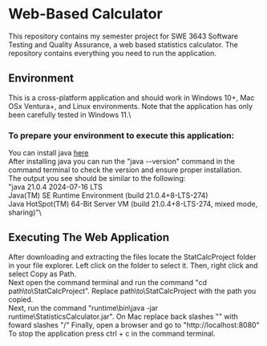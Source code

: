 # Web-Based Calculator
This repository contains my semester project for SWE 3643 Software Testing and Quality Assurance, a web based statistics calculator. The repository contains everything you need to run the application.

  ## Environment
  This is a cross-platform application and should work in Windows 10+, Mac OSx Ventura+, and Linux environments. Note that the application has only been carefully tested in Windows 11.\
  
  ### To prepare your environment to execute this application:
  You can install java [here](https://www.java.com/download/ie_manual.jsp)\
  After installing java you can run the "java --version" command in the command terminal to check the version and ensure proper installation.\
  The output you see should be similar to the following:\
  "java 21.0.4 2024-07-16 LTS\
Java(TM) SE Runtime Environment (build 21.0.4+8-LTS-274)\
Java HotSpot(TM) 64-Bit Server VM (build 21.0.4+8-LTS-274, mixed mode, sharing)"\

## Executing The Web Application
After downloading and extracting the files locate the StatCalcProject folder in your file explorer. Left click on the folder to select it. Then, right click and select Copy as Path.\
Next open the command terminal and run the command "cd path\to\StatCalcProject". Replace path\to\StatCalcProject with the path you copied.\
Next, run the command "runtime\bin\java -jar runtime\StatisticsCalculator.jar". On Mac replace back slashes "\" with foward slashes "/" 
Finally, open a browser and go to "http://localhost:8080"\
To stop the application press ctrl + c in the command terminal.

